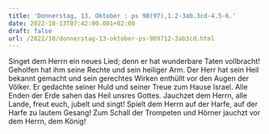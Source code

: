 ```yaml
---
title: 'Donnerstag, 13. Oktober : ps 98(97),1.2-3ab.3cd-4.5-6.'
date: 2022-10-13T07:42:00.001+02:00
draft: false
url: /2022/10/donnerstag-13-oktober-ps-989712-3ab3cd.html
---
```


Singet dem Herrn ein neues Lied; denn er hat wunderbare Taten vollbracht! Geholfen hat ihm seine Rechte und sein heiliger Arm. Der Herr hat sein Heil bekannt gemacht und sein gerechtes Wirken enthüllt vor den Augen der Völker. Er gedachte seiner Huld und seiner Treue zum Hause Israel. Alle Enden der Erde sahen das Heil unsres Gottes. Jauchzet dem Herrn, alle Lande, freut euch, jubelt und singt! Spielt dem Herrn auf der Harfe, auf der Harfe zu lautem Gesang! Zum Schall der Trompeten und Hörner jauchzt vor dem Herrn, dem König!